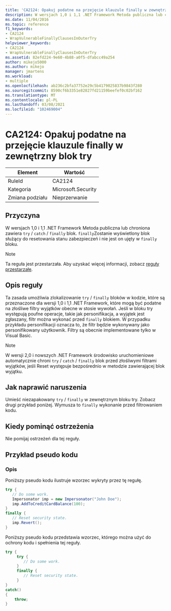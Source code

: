 ```yaml
---
title: 'CA2124: Opakuj podatne na przejęcie klauzule finally w zewnętrzny blok try'
description: W wersjach 1,0 i 1,1 .NET Framework Metoda publiczna lub chroniona zawiera blok try/catch/finally. Blok finally wydaje się resetować stan zabezpieczeń i nie jest ujęty w bloku finally.
ms.date: 11/04/2016
ms.topic: reference
f1_keywords:
- CA2124
- WrapVulnerableFinallyClausesInOuterTry
helpviewer_keywords:
- CA2124
- WrapVulnerableFinallyClausesInOuterTry
ms.assetid: 82efd224-9e60-4b88-a0f5-dfabcc49a254
author: mikejo5000
ms.author: mikejo
manager: jmartens
ms.workload:
- multiple
ms.openlocfilehash: ab236c2bfa37752e29c5b4179025837b9843f280
ms.sourcegitcommit: 8590cf6b3351e82827fd21159beefef0c02bf162
ms.translationtype: MT
ms.contentlocale: pl-PL
ms.lasthandoff: 03/08/2021
ms.locfileid: "102469004"
---
```

# <a name="ca2124-wrap-vulnerable-finally-clauses-in-outer-try"></a>CA2124: Opakuj podatne na przejęcie klauzule finally w zewnętrzny blok try

|Element|Wartość|
|-|-|
|RuleId|CA2124|
|Kategoria|Microsoft.Security|
|Zmiana podziału|Nieprzerwanie|

## <a name="cause"></a>Przyczyna
W wersjach 1,0 i 1,1 .NET Framework Metoda publiczna lub chroniona zawiera `try` / `catch` / `finally` blok. `finally`Zostanie wyświetlony blok służący do resetowania stanu zabezpieczeń i nie jest on ujęty w `finally` bloku.

> [!NOTE]
> Ta reguła jest przestarzała. Aby uzyskać więcej informacji, zobacz [reguły przestarzałe](fxcop-unported-deprecated-rules.md).

## <a name="rule-description"></a>Opis reguły
Ta zasada umożliwia zlokalizowanie `try` / `finally` bloków w kodzie, które są przeznaczone dla wersji 1,0 i 1,1 .NET Framework, które mogą być podatne na złośliwe filtry wyjątków obecne w stosie wywołań. Jeśli w bloku try występują poufne operacje, takie jak personifikacja, a wyjątek jest zgłaszany, filtr można wykonać przed `finally` blokiem. W przypadku przykładu personifikacji oznacza to, że filtr będzie wykonywany jako personifikowany użytkownik. Filtry są obecnie implementowane tylko w Visual Basic.

> [!NOTE]
> W wersji 2,0 i nowszych .NET Framework środowisko uruchomieniowe automatycznie chroni `try` / `catch` /  `finally` blok przed złośliwymi filtrami wyjątków, jeśli Reset występuje bezpośrednio w metodzie zawierającej blok wyjątku.

## <a name="how-to-fix-violations"></a>Jak naprawić naruszenia
Umieść niezapakowany `try` / `finally` w zewnętrznym bloku try. Zobacz drugi przykład poniżej. Wymusza to `finally` wykonanie przed filtrowaniem kodu.

## <a name="when-to-suppress-warnings"></a>Kiedy pominąć ostrzeżenia
Nie pomijaj ostrzeżeń dla tej reguły.

## <a name="pseudo-code-example"></a>Przykład pseudo kodu

### <a name="description"></a>Opis

Poniższy pseudo kodu ilustruje wzorzec wykryty przez tę regułę.

```csharp
try {
   // Do some work.
   Impersonator imp = new Impersonator("John Doe");
   imp.AddToCreditCardBalance(100);
}
finally {
   // Reset security state.
   imp.Revert();
}
```

Poniższy pseudo kodu przedstawia wzorzec, którego można użyć do ochrony kodu i spełnienia tej reguły.

```csharp
try {
     try {
        // Do some work.
     }
     finally {
        // Reset security state.
     }
}
catch()
{
    throw;
}
```

